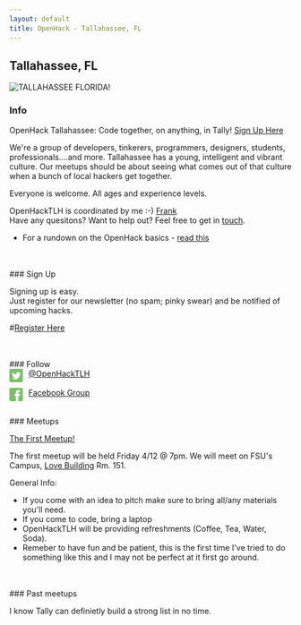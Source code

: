 ```yaml
---
layout: default
title: OpenHack - Tallahassee, FL
---
```


## Tallahassee, FL

![TALLAHASSEE FLORIDA!](http://www.talgov.com/Uploads/Public/sldr_pln_wayfinding.png)

### Info
OpenHack Tallahassee: Code together, on anything, in Tally! [Sign Up Here](http://cuttlesoft.us2.list-manage1.com/subscribe?u=0a9c4e6d98c40fc427b9fcf80&id=9edcb2c6c8)

We're a group of developers, tinkerers, programmers, designers, students, professionals....and more. Tallahassee has a young, intelligent and vibrant culture.
Our meetups should be about seeing what comes out of that culture when a bunch of local hackers get together.

Everyone is welcome. All ages and experience levels.

OpenHackTLH is coordinated by me :-) [Frank](http://about.me/frankv) <br />
Have any quesitons? Want to help out? Feel free to get in [touch](mailto:fvalcarcel@me.com).


* For a rundown on the OpenHack basics - [read this](/#the_basics)

<br />
<br />
### Sign Up

Signing up is easy. <br /> Just register for our newsletter (no spam; pinky swear) and be notified of upcoming hacks.<br />

#[Register Here](http://cuttlesoft.us2.list-manage1.com/subscribe?u=0a9c4e6d98c40fc427b9fcf80&id=9edcb2c6c8)

     
<br />
<br />
### Follow

<br />
<a href="http://www.twitter.com/openhacktlh"><img src="images/twitter-3-512.png" width="24px" align="left" style="padding-right: 10px;">@OpenHackTLH </a>
<br />
<br />
<a href="https://www.facebook.com/groups/620761451272641/"><img src="images/facebook-3-512.png" width="24px" align="left" style="padding-right: 10px;">Facebook Group </a>


<br />
<br />
<br />
### Meetups

[The First Meetup!](https://www.facebook.com/events/111510852352810/)

The first meetup will be held Friday 4/12 @ 7pm. We will meet on FSU's Campus, [Love Building](http://map.campus.fsu.edu/index.aspx?LOV) Rm. 151.

General Info:
* If you come with an idea to pitch make sure to bring all/any materials you'll need.
* If you come to code, bring a laptop
* OpenHackTLH will be providing refreshments (Coffee, Tea, Water, Soda).
* Remeber to have fun and be patient, this is the first time I've tried to do something like this and I may not be perfect at it first go around.

<br />
<br />
### Past meetups

I know Tally can definietly build a strong list in no time.
